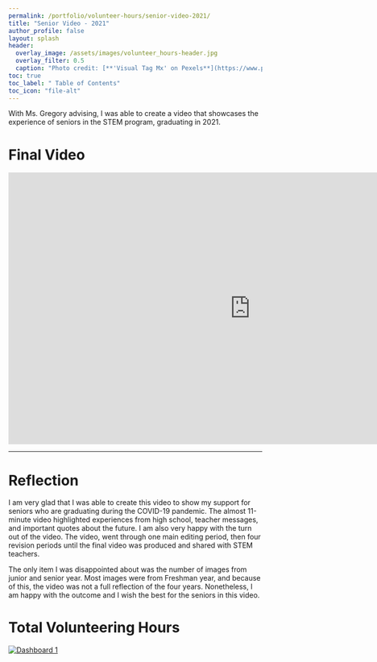 ```yaml
---
permalink: /portfolio/volunteer-hours/senior-video-2021/
title: "Senior Video - 2021"
author_profile: false
layout: splash
header:
  overlay_image: /assets/images/volunteer_hours-header.jpg 
  overlay_filter: 0.5
  caption: "Photo credit: [**'Visual Tag Mx' on Pexels**](https://www.pexels.com/photo/top-view-photo-of-3-men-in-front-of-laptop-2566581/)"
toc: true
toc_label: " Table of Contents"
toc_icon: "file-alt"
---
```


With Ms. Gregory advising, I was able to create a video that showcases the experience of seniors in the STEM program, graduating in 2021.

# Final Video

<iframe src="https://player.vimeo.com/video/546674766?badge=0&amp;autopause=0&amp;player_id=0&amp;app_id=58479" width="960" height="540" frameborder="0" allow="autoplay; fullscreen; picture-in-picture" allowfullscreen title="Full Export V13 (without timecode) [5052021 - 221 PM]"></iframe>

---

# Reflection
I am very glad that I was able to create this video to show my support for seniors who are graduating during the COVID-19 pandemic. The almost 11-minute video highlighted experiences from high school, teacher messages, and important quotes about the future. I am also very happy with the turn out of the video. The video, went through one main editing period, then four revision periods until the final video was produced and shared with STEM teachers. 

The only item I was disappointed about was the number of images from junior and senior year. Most images were from Freshman year, and because of this, the video was not a full reflection of the four years. Nonetheless, I am happy with the outcome and I wish the best for the seniors in this video.

# Total Volunteering Hours
<div class='tableauPlaceholder' id='viz1620427973214' style='position: relative'><noscript><a href='#'><img alt='Dashboard 1 ' src='https:&#47;&#47;public.tableau.com&#47;static&#47;images&#47;Vo&#47;VolunteerHoursforSeniorVideo2021&#47;Dashboard1&#47;1_rss.png' style='border: none' /></a></noscript><object class='tableauViz'  style='display:none;'><param name='host_url' value='https%3A%2F%2Fpublic.tableau.com%2F' /> <param name='embed_code_version' value='3' /> <param name='site_root' value='' /><param name='name' value='VolunteerHoursforSeniorVideo2021&#47;Dashboard1' /><param name='tabs' value='no' /><param name='toolbar' value='yes' /><param name='static_image' value='https:&#47;&#47;public.tableau.com&#47;static&#47;images&#47;Vo&#47;VolunteerHoursforSeniorVideo2021&#47;Dashboard1&#47;1.png' /> <param name='animate_transition' value='yes' /><param name='display_static_image' value='yes' /><param name='display_spinner' value='yes' /><param name='display_overlay' value='yes' /><param name='display_count' value='yes' /><param name='language' value='en' /><param name='filter' value='publish=yes' /></object></div>                

<script type='text/javascript'>                    
var divElement = document.getElementById('viz1620427973214');                    
var vizElement = divElement.getElementsByTagName('object')[0];                    
if ( divElement.offsetWidth > 800 ) { vizElement.style.width='500px';vizElement.style.height='127px';} else if ( divElement.offsetWidth > 500 ) { vizElement.style.width='500px';vizElement.style.height='127px';} 
else { vizElement.style.width='100%';vizElement.style.height='727px';}                     
var scriptElement = document.createElement('script');                    
scriptElement.src = 'https://public.tableau.com/javascripts/api/viz_v1.js';                    
vizElement.parentNode.insertBefore(scriptElement, vizElement);                
</script>